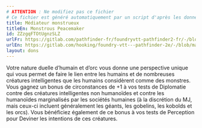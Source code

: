 ```yaml
---
# ATTENTION : Ne modifiez pas ce fichier
# Ce fichier est généré automatiquement par un script d'après les données du module Foundry VTT officiel et de sa traduction
title: Médiateur monstrueux
titleEn: Monstrous Peacemaker
id: ZZzgqFTOtUgnzSLZ
urlFr: https://gitlab.com/pathfinder-fr/foundryvtt-pathfinder2-fr/-/blob/master/data/feats/ZZzgqFTOtUgnzSLZ.htm
urlEn: https://gitlab.com/hooking/foundry-vtt---pathfinder-2e/-/blob/master/packs/data/feats.db/monstrous-peacemaker.json
layout: dons
---
```

Votre nature duelle d’humain et d’orc vous donne une perspective unique qui vous permet de faire le lien entre les humains et de nombreuses créatures intelligentes que les humains considèrent comme des monstres. Vous gagnez un bonus de circonstances de +1 à vos tests de Diplomatie contre des créatures intelligentes non humanoïdes et contre les humanoïdes marginalisés par les sociétés humaines (à la discrétion du MJ, mais ceux-ci incluent généralement les géants, les gobelins, les kobolds et les orcs). Vous bénéficiez également de ce bonus à vos tests de Perception pour Deviner les intentions de ces créatures.
